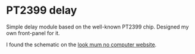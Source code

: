 # PT2399 delay

Simple delay module based on the well-known PT2399 chip. Designed my own front-panel for it.

I found the schematic on the [look mum no computer website](https://www.lookmumnocomputer.com/projects#/2399-triple-splashback).
